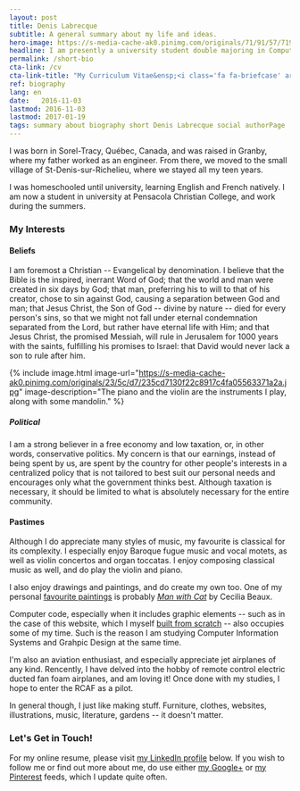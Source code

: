 ```yaml
---
layout: post
title: Denis Labrecque
subtitle: A general summary about my life and ideas.
hero-image: https://s-media-cache-ak0.pinimg.com/originals/71/91/57/7191571c18ed50608503e9319fa56b75.jpg
headline: I am presently a university student double majoring in Computer Information Systems and Graphic Design.
permalink: /short-bio
cta-link: /cv
cta-link-title: "My Curriculum Vitae&ensp;<i class='fa fa-briefcase' aria-hidden='true'></i>"
ref: biography
lang: en
date:   2016-11-03
lastmod: 2016-11-03
lastmod: 2017-01-19
tags: summary about biography short Denis Labrecque social authorPage
---
```

I was born in Sorel-Tracy, Québec, Canada, and was raised in Granby, where my father worked as an engineer. From there, we moved to the small village of St-Denis-sur-Richelieu, where we stayed all my teen years.

I was homeschooled until university, learning English and French natively. I am now a student in university at Pensacola Christian College, and work during the summers.

<h3>My Interests</h3>
<h4>Beliefs</h4>
I am foremost a Christian -- Evangelical by denomination. I believe that the Bible is the inspired, inerrant Word of God; that the world and man were created in six days by God; that man, preferring his to will to that of his creator, chose to sin against God, causing a separation between God and man; that Jesus Christ, the Son of God -- divine by nature -- died for every person's sins, so that we might not fall under eternal condemnation separated from the Lord, but rather have eternal life with Him; and that Jesus Christ, the promised Messiah, will rule in Jerusalem for 1000 years with the saints, fulfilling his promises to Israel: that David would never lack a son to rule after him.

{% include image.html image-url="https://s-media-cache-ak0.pinimg.com/originals/23/5c/d7/235cd7130f22c8917c4fa05563371a2a.jpg" image-description="The piano and the violin are the instruments I play, along with some mandolin." %}

<h5>Political</h5>
I am a strong believer in a free economy and low taxation, or, in other words, conservative politics. My concern is that our earnings, instead of being spent by us, are spent by the country for other people's interests in a centralized policy that is not tailored to best suit our personal needs and encourages only what the government thinks best. Although taxation is necessary, it should be limited to what is absolutely necessary for the entire community.

<h4>Pastimes</h4>
Although I do appreciate many styles of music, my favourite is classical for its complexity. I especially enjoy Baroque fugue music and vocal motets, as well as violin concertos and organ toccatas. I enjoy composing classical music as well, and do play the violin and piano.

I also enjoy drawings and paintings, and do create my own too. One of my personal <a href="https://www.pinterest.com/DenisGLabrecque/beautiful-paintings/" target="_new">favourite paintings</a> is probably <em><a href="https://www.pinterest.com/pin/460211655654242611/" target="_new">Man with Cat</a></em> by Cecilia Beaux.

Computer code, especially when it includes graphic elements -- such as in the case of this website, which I myself <a href="/about">built from scratch</a> -- also occupies some of my time. Such is the reason I am studying Computer Information Systems and Grahpic Design at the same time.

I'm also an aviation enthusiast, and especially appreciate jet airplanes of any kind. Rencently, I have delved into the hobby of remote control electric ducted fan foam airplanes, and am loving it! Once done with my studies, I hope to enter the RCAF as a pilot.

In general though, I just like making stuff. Furniture, clothes, websites, illustrations, music, literature, gardens -- it doesn't matter.

<h3>Let's Get in Touch!</h3>
For my online resume, please visit <a href="https://www.linkedin.com/in/denisglabrecque" target="_new">my LinkedIn profile</a> below. If you wish to follow me or find out more about me, do use either <a href="https://plus.google.com/+DenisGLabrecque" target="_new" rel="me">my Google+</a> or <a href="https://www.pinterest.com/DenisGLabrecque/" target="_new">my Pinterest</a> feeds, which I update quite often.
